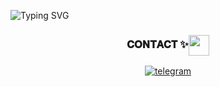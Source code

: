 ![Typing SVG](https://readme-typing-svg.herokuapp.com/?lines=👋𝖧𝗂+𝖨'𝖠𝖬+𝖬𝖺𝗀𝗇𝗎𝗌-𝖳𝖦!;)
</p>
<h3 align="center">𝐂𝐎𝐍𝐓𝐀𝐂𝐓 ✨<img align="center" src="https://github.com/Anaghvm12-TG/blob/main/assets/Handshake.gif" height="33px" /></h3>
<p align="center">
<a href="https://t.me/MagnusTG"><img alt="telegram" src="https://img.shields.io/badge/Magnus-TG-2CA5E0?style=for-the-badge&logo=telegram&logoColor=black"/></a>
